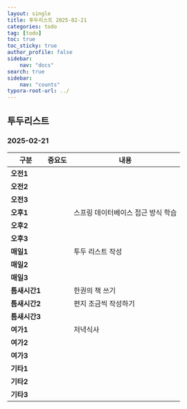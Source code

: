 ```yaml
---
layout: single
title: 투두리스트 2025-02-21
categories: todo
tag: [todo]
toc: true
toc_sticky: true
author_profile: false
sidebar:
    nav: "docs"
search: true
sidebar:
    nav: "counts"
typora-root-url: ../
---
```


## 투두리스트

### 2025-02-21

| 구분          | 중요도 | 내용   |
| ------------- | :----: | ------ |
| **오전1**     |       |  |
| **오전2**     |        |        |
| **오전3**     |        |        |
| **오후1**     |        | 스프링 데이터베이스 접근 방식 학습 |
| **오후2**     |        |        |
| **오후3**     |        |        |
| **매일1**     |      | 투두 리스트 작성 |
| **매일2**     |        |        |
| **매일3**     |        |        |
| **틈새시간1** |        | 한권의 책 쓰기 |
| **틈새시간2** |        | 편지 조금씩 작성하기 |
| **틈새시간3** |        |        |
| **여가1**     |        | 저녁식사 |
| **여가2**     |        |        |
| **여가3**     |        |        |
| **기타1**     |        |        |
| **기타2**     |        |        |
| **기타3**     |        |        |

